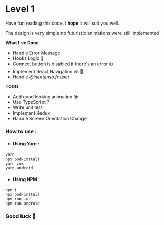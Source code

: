 # Level 1  

Have fun reading this code, I **hope** it will suit you well.

The design is very simple no futuristic animations were still implemented 

**What I've Done**
+ Handle Error Message
+ Hooks Logic 💪 
+ Connect button is disabled if there's an error 👍 
+ Implement React Navigation v5 🥳
+ Handle *@inextenso.fr* user
  
**TODO**
+ Add good looking  animation 😎 
+ Use TypeScript ? 
+ Write unit test
+ Implement Redux
+ Handle Screen Orientation Change

### How to use :

+ #### Using Yarn :

```
yarn
npx pod-install
yarn ios
yarn android
```

+ #### Using NPM :

```
npm i
npx pod-install
npm run ios
npm run android
```

### Good luck 👋 
